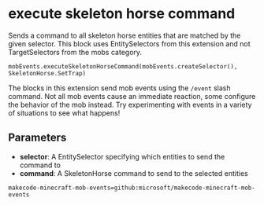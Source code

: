 # execute skeleton horse command

Sends a command to all skeleton horse entities that are matched by the given selector. This
block uses EntitySelectors from this extension and not TargetSelectors from the mobs
category.

```sig
mobEvents.executeSkeletonHorseCommand(mobEvents.createSelector(), SkeletonHorse.SetTrap)
```

The blocks in this extension send mob events using the `/event` slash command. Not all mob
events cause an immediate reaction, some configure the behavior of the mob instead. Try
experimenting with events in a variety of situations to see what happens!

## Parameters

* **selector**: A EntitySelector specifying which entities to send the command to
* **command**: A SkeletonHorse command to send to the selected entities

```package
makecode-minecraft-mob-events=github:microsoft/makecode-minecraft-mob-events
```
